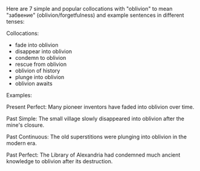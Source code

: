 Here are 7 simple and popular collocations with "oblivion" to mean "забвение" (oblivion/forgetfulness) and example sentences in different tenses:

Collocations:

- fade into oblivion
- disappear into oblivion
- condemn to oblivion 
- rescue from oblivion 
- oblivion of history  
- plunge into oblivion
- oblivion awaits

Examples:

Present Perfect: Many pioneer inventors have faded into oblivion over time.

Past Simple: The small village slowly disappeared into oblivion after the mine's closure.  

Past Continuous: The old superstitions were plunging into oblivion in the modern era.  

Past Perfect: The Library of Alexandria had condemned much ancient knowledge to oblivion after its destruction.